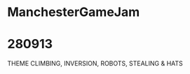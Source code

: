 ManchesterGameJam
=================

280913
=================

THEME		CLIMBING, INVERSION, ROBOTS, STEALING & HATS